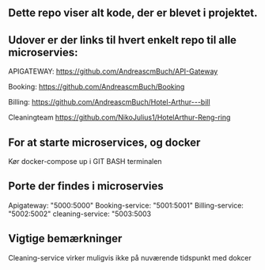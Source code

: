 ## Dette repo viser alt kode, der er blevet i projektet. 

## Udover er der links til hvert enkelt repo til alle microservies:
APIGATEWAY: 
https://github.com/AndreascmBuch/API-Gateway

Booking: 
https://github.com/AndreascmBuch/Booking

Billing: 
https://github.com/AndreascmBuch/Hotel-Arthur---bill

Cleaningteam 
https://github.com/NikoJulius1/HotelArthur-Reng-ring
 

## For at starte microservices, og docker 
Kør docker-compose up i GIT BASH terminalen 

## Porte der findes i microservies 
Apigateway: 
"5000:5000"
Booking-service: 
"5001:5001"
Billing-service:
"5002:5002"
cleaning-service:
"5003:5003

## Vigtige bemærkninger 

Cleaning-service virker muligvis ikke på nuværende tidspunkt med dokcer 





 